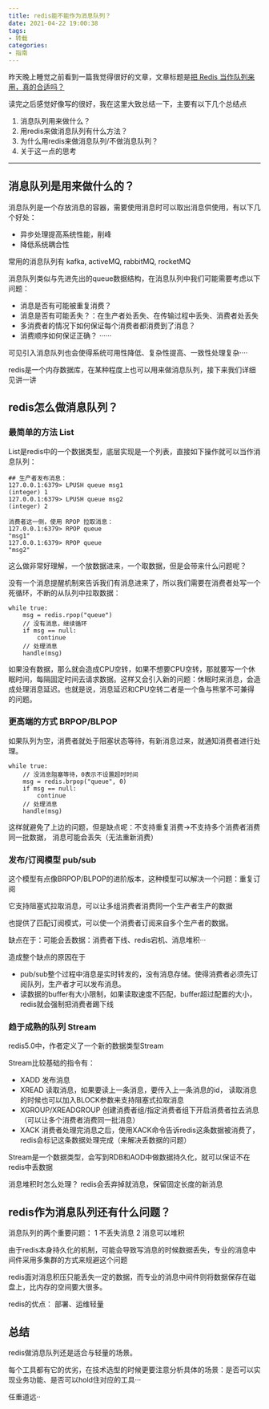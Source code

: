 ```yaml
---
title: redis能不能作为消息队列？
date: 2021-04-22 19:00:38
tags:
- 转载
categories:
- 指南
---
```


昨天晚上睡觉之前看到一篇我觉得很好的文章，文章标题是[把 Redis 当作队列来用，真的合适吗？](https://mp.weixin.qq.com/s/QQTG7RIOgSvSIueTqOHwww)

读完之后感觉好像写的很好，我在这里大致总结一下，主要有以下几个总结点

1. 消息队列用来做什么？
2. 用redis来做消息队列有什么方法？
3. 为什么用redis来做消息队列/不做消息队列？
4. 关于这一点的思考

<!--more-->
---
## 消息队列是用来做什么的？

消息队列是一个存放消息的容器，需要使用消息时可以取出消息供使用，有以下几个好处：

* 异步处理提高系统性能，削峰
* 降低系统耦合性

常用的消息队列有 kafka, activeMQ, rabbitMQ, rocketMQ

消息队列类似与先进先出的queue数据结构，在消息队列中我们可能需要考虑以下问题：

* 消息是否有可能被重复消费？
* 消息是否有可能丢失？：在生产者处丢失、在传输过程中丢失、消费者处丢失
* 多消费者的情况下如何保证每个消费者都消费到了消息？
* 消费顺序如何保证正确？
 ······

可见引入消息队列也会使得系统可用性降低、复杂性提高、一致性处理复杂····

redis是一个内存数据库，在某种程度上也可以用来做消息队列，接下来我们详细见讲一讲

## redis怎么做消息队列？

### 最简单的方法 List

List是redis中的一个数据类型，底层实现是一个列表，直接如下操作就可以当作消息队列：

    ## 生产者发布消息：
    127.0.0.1:6379> LPUSH queue msg1
    (integer) 1
    127.0.0.1:6379> LPUSH queue msg2
    (integer) 2

    消费者这一侧，使用 RPOP 拉取消息：
    127.0.0.1:6379> RPOP queue
    "msg1"
    127.0.0.1:6379> RPOP queue
    "msg2"

这么做非常好理解，一个放数据进来，一个取数据，但是会带来什么问题呢？

没有一个消息提醒机制来告诉我们有消息进来了，所以我们需要在消费者处写一个死循环，不断的从队列中拉取数据：

    while true:
        msg = redis.rpop("queue")
        // 没有消息，继续循环
        if msg == null:
            continue
        // 处理消息
        handle(msg)

如果没有数据，那么就会造成CPU空转，如果不想要CPU空转，那就要写一个休眠时间，每隔固定时间去请求数据。这样又会引入新的问题：休眠时来消息，会造成处理消息延迟。也就是说，消息延迟和CPU空转二者是一个鱼与熊掌不可兼得的问题。

### 更高端的方式 BRPOP/BLPOP

如果队列为空，消费者就处于阻塞状态等待，有新消息过来，就通知消费者进行处理。

    while true:
        // 没消息阻塞等待，0表示不设置超时时间
        msg = redis.brpop("queue", 0)
        if msg == null:
            continue
        // 处理消息
        handle(msg)

这样就避免了上边的问题，但是缺点呢：不支持重复消费->不支持多个消费者消费同一批数据， 消息可能会丢失（无法重新消费）

### 发布/订阅模型 pub/sub

这个模型有点像BRPOP/BLPOP的进阶版本，这种模型可以解决一个问题：重复订阅

它支持阻塞式拉取消息，可以让多组消费者消费同一个生产者生产的数据

也提供了匹配订阅模式，可以使一个消费者订阅来自多个生产者的数据。

缺点在于：可能会丢数据：消费者下线、redis宕机、消息堆积···

造成整个缺点的原因在于
* pub/sub整个过程中消息是实时转发的，没有消息存储。使得消费者必须先订阅队列，生产者才可以发布消息。
* 读数据的buffer有大小限制，如果读取速度不匹配，buffer超过配置的大小，redis就会强制把消费者踢下线

### 趋于成熟的队列 Stream

redis5.0中，作者定义了一个新的数据类型Stream

Stream比较基础的指令有：

* XADD 发布消息
* XREAD 读取消息，如果要读上一条消息，要传入上一条消息的id， 读取消息的时候也可以加入BLOCK参数来支持阻塞式拉取消息
* XGROUP/XREADGROUP 创建消费者组/指定消费者组下开启消费者拉去消息（可以让多个消费者消费同一批消息）
* XACK 消费者处理完消息之后，使用XACK命令告诉redis这条数据被消费了，redis会标记这条数据处理完成（来解决丢数据的问题）

Stream是一个数据类型，会写到RDB和AOD中做数据持久化，就可以保证不在redis中丢数据

消息堆积时怎么处理？ redis会丢弃掉就消息，保留固定长度的新消息

## redis作为消息队列还有什么问题？

消息队列的两个重要问题： 1 不丢失消息  2 消息可以堆积

由于redis本身持久化的机制，可能会导致写消息的时候数据丢失，专业的消息中间件采用多集群的方式来规避这个问题

redis面对消息积压只能丢失一定的数据，而专业的消息中间件则将数据保存在磁盘上，比内存的空间要大很多。

redis的优点： 部署、运维轻量

## 总结

redis做消息队列还是适合与轻量的场景。

每个工具都有它的优劣，在技术选型的时候更要注意分析具体的场景：是否可以实现业务功能、是否可以hold住对应的工具···

任重道远··